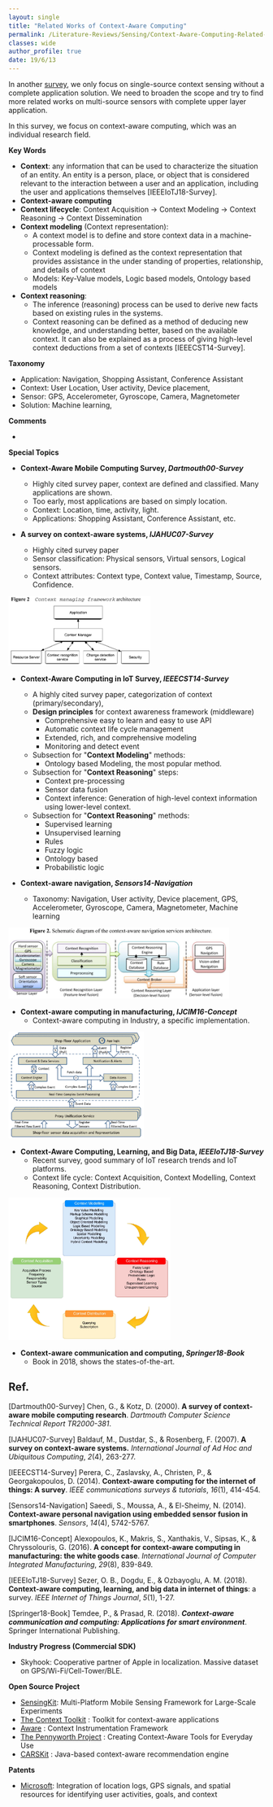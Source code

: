 ```yaml
---
layout: single
title: "Related Works of Context-Aware Computing"
permalink: /Literature-Reviews/Sensing/Context-Aware-Computing-Related-Works/
classes: wide
author_profile: true
date: 19/6/13
---
```


In another [survey](https://dymodi.github.io/Research/Literature-Reviews/Sensing/Scene-Ambience-Sensing-Monitoring-Related-Works), we only focus on single-source context sensing without a complete application solution. We need to broaden the scope and try to find more related works on multi-source sensors with complete upper layer application.

In this survey, we focus on context-aware computing, which was an individual research field.



**Key Words**

* **Context**: any information that can be used to characterize the situation of an entity. An entity is a person, place, or object that is considered relevant to the interaction between a user and an application, including the user and applications themselves [IEEEIoTJ18-Survey].
* **Context-aware computing**
* **Context lifecycle**: Context Acquisition -> Context Modeling -> Context Reasoning -> Context Dissemination
* **Context modeling** (Context representation): 
  * A context model is to define and store context data in a machine-processable form.
  * Context modeling is defined as the context representation that provides assistance in the under standing of properties, relationship, and details of context
  * Models: Key-Value models, Logic based models, Ontology based models
* **Context reasoning**:
  * The inference (reasoning) process can be used to derive new facts based on existing rules in the systems. 
  * Context reasoning can be defined as a method of deducing new knowledge, and understanding better, based on the available context. It can also be explained as a process of giving high-level context deductions from a set of contexts [IEEECST14-Survey].



**Taxonomy**

* Application: Navigation, Shopping Assistant, Conference Assistant
* Context: User Location, User activity, Device placement, 
* Sensor: GPS, Accelerometer, Gyroscope, Camera, Magnetometer
* Solution: Machine learning, 

**Comments**

* 

**Special Topics**

* **Context-Aware Mobile Computing Survey, *Dartmouth00-Survey***
  * Highly cited survey paper, context are defined and classified. Many applications are shown.
  * Too early, most applications are based on simply location.
  * Context: Location, time, activity, light.
  * Applications: Shopping Assistant, Conference Assistant, etc.

* **A survey on context-aware systems, *IJAHUC07-Survey***
  * Highly cited survey paper
  * Sensor classification: Physical sensors, Virtual sensors, Logical sensors.
  * Context attributes: Context type, Context value, Timestamp, Source, Confidence.

<p>
	<img src="/Literature-Reviews/Sensing/figures/ContextManagingFramework_IJAHUC07.png" 
       alt="Context aware navigation" 
       style="width: 20em;" 
       class="align-center">
</p>

* **Context-Aware Computing in IoT Survey, *IEEECST14-Survey***
  * A highly cited survey paper, categorization of context (primary/secondary), 
  * **Design principles** for context awareness framework (middleware)
    * Comprehensive easy to learn and easy to use API
    * Automatic context life cycle management
    * Extended, rich, and comprehensive modeling
    * Monitoring and detect event
  * Subsection for "**Context Modeling**" methods:
    * Ontology based Modeling, the most popular method.
  * Subsection for "**Context Reasoning**" steps:
    * Context pre-processing
    * Sensor data fusion
    * Context inference: Generation of high-level context information using lower-level context.
  * Subsection for "**Context Reasoning**" methods:
    * Supervised learning
    * Unsupervised learning
    * Rules
    * Fuzzy logic
    * Ontology based
    * Probabilistic logic

* **Context-aware navigation, *Sensors14-Navigation***
  * Taxonomy: Navigation, User activity, Device placement, GPS, Accelerometer, Gyroscope, Camera, Magnetometer, Machine learning

<p>
	<img src="/Literature-Reviews/Sensing/figures/Navigation_Sensors14.png" 
       alt="Context aware navigation" 
       style="height: 10em;" 
       class="align-center">
</p>


* **Context-aware computing in manufacturing, *IJCIM16-Concept***
  * Context-aware computing in Industry, a specific implementation.

<p>
	<img src="/Literature-Reviews/Sensing/figures/Dataflow_IJCIM16.png" 
       alt="Context aware navigation" 
       style="height: 15em;" 
       class="align-center">
</p>

* **Context-Aware Computing, Learning, and Big Data, *IEEEIoTJ18-Survey***
  * Recent survey, good summary of IoT research trends and IoT platforms.
  * Context life cycle: Context Acquisition, Context Modelling, Context Reasoning, Context Distribution.

<p>
	<img src="/Literature-Reviews/Sensing/figures/ContextLifeCycle_IEEE18.png" 
       alt="Context aware navigation" 
       style="height: 20em;" 
       class="align-center">
</p>

* **Context-aware communication and computing, *Springer18-Book***
  * Book in 2018, shows the states-of-the-art.


##  Ref.

[Dartmouth00-Survey] Chen, G., & Kotz, D. (2000). **A survey of context-aware mobile computing research**. *Dartmouth Computer Science Technical Report TR2000-381*.

[IJAHUC07-Survey] Baldauf, M., Dustdar, S., & Rosenberg, F. (2007). **A survey on context-aware systems.** *International Journal of Ad Hoc and Ubiquitous Computing*, *2*(4), 263-277.

[IEEECST14-Survey] Perera, C., Zaslavsky, A., Christen, P., & Georgakopoulos, D. (2014). **Context-aware computing for the internet of things: A survey**. *IEEE communications surveys & tutorials*, *16*(1), 414-454.

[Sensors14-Navigation] Saeedi, S., Moussa, A., & El-Sheimy, N. (2014). **Context-aware personal navigation using embedded sensor fusion in smartphones**. *Sensors*, *14*(4), 5742-5767.

[IJCIM16-Concept] Alexopoulos, K., Makris, S., Xanthakis, V., Sipsas, K., & Chryssolouris, G. (2016). **A concept for context-aware computing in manufacturing: the white goods case**. *International Journal of Computer Integrated Manufacturing*, *29*(8), 839-849.

[IEEEIoTJ18-Survey] Sezer, O. B., Dogdu, E., & Ozbayoglu, A. M. (2018). **Context-aware computing, learning, and big data in internet of things**: a survey. *IEEE Internet of Things Journal*, *5*(1), 1-27.

[Springer18-Book] Temdee, P., & Prasad, R. (2018). ***Context-aware communication and computing: Applications for smart environment***. Springer International Publishing.



**Industry Progress (Commercial SDK)**

- Skyhook: Cooperative partner of Apple in localization. Massive dataset on GPS/Wi-Fi/Cell-Tower/BLE. 

**Open Source Project**

* [SensingKit](https://www.sensingkit.org/): Multi-Platform Mobile Sensing Framework for Large-Scale Experiments
* [The Context Toolkit](http://contexttoolkit.sourceforge.net/) : Toolkit for context-aware applications
* [Aware](https://awareframework.com/) : Context Instrumentation Framework
* [The Pennyworth Project](https://www.pennyworthproject.org/) : Creating Context-Aware Tools for Everyday Use
* [CARSKit](https://github.com/irecsys/CARSKit) : Java-based context-aware recommendation engine

**Patents**

* [Microsoft](https://patents.google.com/patent/US7925995B2/en): Integration of location logs, GPS signals, and spatial resources for identifying user activities, goals, and context